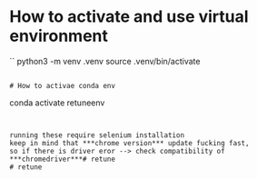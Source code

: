 # How to activate and use virtual environment
``
python3 -m venv .venv
source .venv/bin/activate
```

# How to activae conda env
```
conda activate retuneenv
```


running these require selenium installation 
keep in mind that ***chrome version*** update fucking fast,
so if there is driver eror --> check compatibility of ***chromedriver***# retune
# retune
